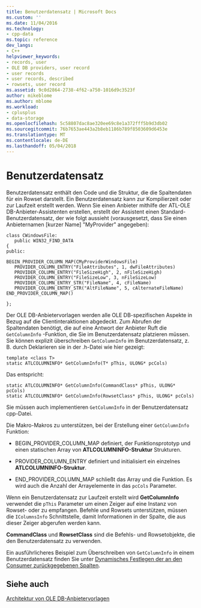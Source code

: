 ```yaml
---
title: Benutzerdatensatz | Microsoft Docs
ms.custom: ''
ms.date: 11/04/2016
ms.technology:
- cpp-data
ms.topic: reference
dev_langs:
- C++
helpviewer_keywords:
- records, user
- OLE DB providers, user record
- user records
- user records, described
- rowsets, user record
ms.assetid: 9c0d2864-2738-4f62-a750-1016d9c3523f
author: mikeblome
ms.author: mblome
ms.workload:
- cplusplus
- data-storage
ms.openlocfilehash: 5c58807dac8ae320ee69c8e1a372fff5b9d3db02
ms.sourcegitcommit: 76b7653ae443a2b8eb1186b789f8503609d6453e
ms.translationtype: MT
ms.contentlocale: de-DE
ms.lasthandoff: 05/04/2018
---
```

# <a name="user-record"></a>Benutzerdatensatz
Benutzerdatensatz enthält den Code und die Struktur, die die Spaltendaten für ein Rowset darstellt. Ein Benutzerdatensatz kann zur Kompilierzeit oder zur Laufzeit erstellt werden. Wenn Sie einen Anbieter mithilfe der ATL-OLE DB-Anbieter-Assistenten erstellen, erstellt der Assistent einen Standard-Benutzerdatensatz, der wie folgt aussieht (vorausgesetzt, dass Sie einen Anbieternamen [kurzer Name] "MyProvider" angegeben):  
  
```  
class CWindowsFile:  
   public WIN32_FIND_DATA  
{  
public:  
  
BEGIN_PROVIDER_COLUMN_MAP(CMyProviderWindowsFile)  
   PROVIDER_COLUMN_ENTRY("FileAttributes", 1, dwFileAttributes)  
   PROVIDER_COLUMN_ENTRY("FileSizeHigh", 2, nFileSizeHigh)  
   PROVIDER_COLUMN_ENTRY("FileSizeLow", 3, nFileSizeLow)  
   PROVIDER_COLUMN_ENTRY_STR("FileName", 4, cFileName)  
   PROVIDER_COLUMN_ENTRY_STR("AltFileName", 5, cAlternateFileName)  
END_PROVIDER_COLUMN_MAP()  
  
};  
```  
  
 Der OLE DB-Anbietervorlagen werden alle OLE DB-spezifischen Aspekte in Bezug auf die Clientinteraktionen abgedeckt. Zum Abrufen der Spaltendaten benötigt, die auf eine Antwort der Anbieter Ruft die `GetColumnInfo` -Funktion, die Sie im Benutzerdatensatz platzieren müssen. Sie können explizit überschreiben `GetColumnInfo` im Benutzerdatensatz, z. B. durch Deklarieren sie in der .h-Datei wie hier gezeigt:  
  
```  
template <class T>  
static ATLCOLUMNINFO* GetColumnInfo(T* pThis, ULONG* pcCols)   
```  
  
 Das entspricht:  
  
```  
static ATLCOLUMNINFO* GetColumnInfo(CommandClass* pThis, ULONG* pcCols)  
static ATLCOLUMNINFO* GetColumnInfo(RowsetClass* pThis, ULONG* pcCols)  
```  
  
 Sie müssen auch implementieren `GetColumnInfo` in der Benutzerdatensatz cpp-Datei.  
  
 Die Makro-Makros zu unterstützen, bei der Erstellung einer `GetColumnInfo` Funktion:  
  
-   BEGIN_PROVIDER_COLUMN_MAP definiert, der Funktionsprototyp und einen statischen Array von **ATLCOLUMNINFO-Struktur** Strukturen.  
  
-   PROVIDER_COLUMN_ENTRY definiert und initialisiert ein einzelnes **ATLCOLUMNINFO-Struktur**.  
  
-   END_PROVIDER_COLUMN_MAP schließt das Array und die Funktion. Es wird auch die Anzahl der Arrayelemente in das `pcCols` Parameter.  
  
 Wenn ein Benutzerdatensatz zur Laufzeit erstellt wird **GetColumnInfo** verwendet die `pThis` Parameter um einen Zeiger auf eine Instanz von Rowset- oder zu empfangen. Befehle und Rowsets unterstützen, müssen die `IColumnsInfo` Schnittstelle, damit Informationen in der Spalte, die aus dieser Zeiger abgerufen werden kann.  
  
 **CommandClass** und **RowsetClass** sind die Befehls- und Rowsetobjekte, die den Benutzerdatensatz zu verwenden.  
  
 Ein ausführlicheres Beispiel zum Überschreiben von `GetColumnInfo` in einem Benutzerdatensatz finden Sie unter [Dynamisches Festlegen der an den Consumer zurückgegebenen Spalten](../../data/oledb/dynamically-determining-columns-returned-to-the-consumer.md).  
  
## <a name="see-also"></a>Siehe auch  
 [Architektur von OLE DB-Anbietervorlagen](../../data/oledb/ole-db-provider-template-architecture.md)